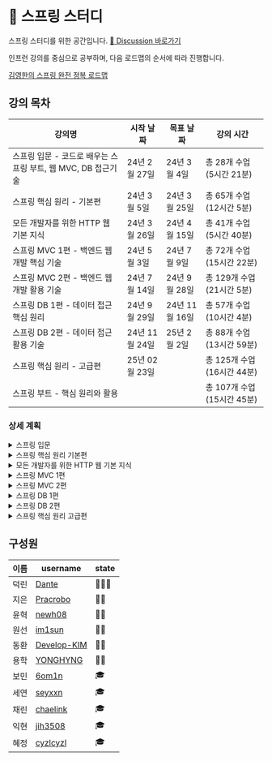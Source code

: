 # 🌱 스프링 스터디

스프링 스터디를 위한 공간입니다. [📒 Discussion 바로가기](https://github.com/2024-SpringStudy/spring/discussions)  

인프런 강의를 중심으로 공부하며, 다음 로드맵의 순서에 따라 진행합니다.  

[김영한의 스프링 완전 정복 로드맵](https://www.inflearn.com/roadmaps/373)


## 강의 목차
| 강의명 | 시작 날짜 | 목표 날짜 | 강의 시간 |
| ---- | ------ | ----- | ---- |
| 스프링 입문 - 코드로 배우는 스프링 부트, 웹 MVC, DB 접근기술 | 24년 2월 27일 | 24년 3월 4일 | 총 28개 수업 (5시간 21분) |
| 스프링 핵심 원리 - 기본편 | 24년 3월 5일 | 24년 3월 25일 | 	총 65개 수업 (12시간 5분) |
| 모든 개발자를 위한 HTTP 웹 기본 지식 | 24년 3월 26일 | 24년 4월 15일 | 총 41개 수업 (5시간 40분) |
| 스프링 MVC 1편 - 백엔드 웹 개발 핵심 기술 | 24년 5월 3일 | 24년 7월 9일 | 총 72개 수업 (15시간 22분) |
| 스프링 MVC 2편 - 백엔드 웹 개발 활용 기술 | 24년 7월 14일 | 24년 9월 28일 | 총 129개 수업 (21시간 5분) |
| 스프링 DB 1편 - 데이터 접근 핵심 원리 | 24년 9월 29일 | 24년 11월 16일 | 총 57개 수업 (10시간 4분) |
| 스프링 DB 2편 - 데이터 접근 활용 기술 | 24년 11월 24일| 25년 2월 2일 | 총 88개 수업 (13시간 59분) |
| 스프링 핵심 원리 - 고급편 | 25년 02월 23일 |  | 총 125개 수업 (16시간 44분) |
| 스프링 부트 - 핵심 원리와 활용 | | | 총 107개 수업 (15시간 45분) |

### 상세 계획

<details>
<summary> 스프링 입문 </summary>
    
#### 스프링 입문 (2024)
| 날짜 | 목표 섹션 | 덕린 | 보민 | 세연 | 익현 | 지은 | 채린 | 혜정 |
| --- | ------- | --- | --- | ---| ---|---- | ----| -----|
| 3월 8일(금) | 완강 |   ✅    |  ✅   |  ✅ |  ✅   |  ✅   |  ✅   |  ✅     |

</details>

<details>
<summary> 스프링 핵심 원리 기본편 </summary>
      
#### 스프링 핵심 원리 기본편
| 날짜 | 목표 섹션 | 덕린 | 보민 | 세연 | 익현 | 지은 | 채린 | 혜정 |
| --- | ------- | --- | --- | ---| ---|---- | ----| -----|
| 3월 11일(월) | 섹션 2 |   ✅   |  ✅   |  ✅ |  ✅ |   ✅  |   ✅   |  ✅     |
| 3월 15일(금) | 섹션 3 |    ✅   |   ✅   |  ✅  |   ✅ |   ✅   |    ✅   |    ✅   |
| 3월 18일(월) | 섹션 4 |   ✅  |  ✅   |   ✅  |   ✅ |   ✅   |   ✅    |   ✅    |
| 3월 22일(금) | 섹션 5, 6|   🔺   |   ✅  | ✅  |   ✅|    ✅ |    ✅  |   ✅   |
| 3월 25일(월) | 섹션 7 - 롬복 |   ✅  |   ✅  |  ✅ |  ✅ |   ✅  |  ✅   |   ✅  |
| 3월 29일(금) | 섹션 7 |  ✅  |  ✅  |  ✅  | ✅   |  ✅  |   🔺   |  ✅    |
| 4월 1일(월) | 섹션 8, 9 - 프로토타입 스코프 |  ✅  |  🔺  |  ✅  | ✅   |  🔺  |   ✅   |    ✅  |
| 4월 5일(금) | 섹션 9 |  ✅   | ✅    |  ✅   |  ✅   |  🔺  |  ✅     |   ✅    |

</details>


<details>
<summary> 모든 개발자를 위한 HTTP 웹 기본 지식 </summary>
    
#### 모든 개발자를 위한 HTTP 웹 기본 지식
| 날짜 | 목표 섹션 | 덕린 | 보민 | 세연 | 익현 | 지은 | 채린 | 혜정 |
| --- | ------- | --- | --- | ---| ---|---- | ----| -----|
| 4월 8일(월) | 섹션 1-3 |   ✅   |   ✅  |  ✅ |  ✅ |  ✅   |  ✅    |    ✅  |
| 4월 12일(금) | 섹션 4-6 |    ✅  |  ✅   | ✅  | ✅  |  ✅   |   ✅   |  🔺    |
| 4월 15일(월) | 섹션 7-8 |   ✅   |  ✅   |  ✅ |  ✅ |  ✅   |    ✅  |   ✅   |


</details>

<details>

<summary> 스프링 MVC 1편 </summary>
    
#### 스프링 MVC 1편
| 날짜 | 목표 섹션 | 덕린 | 보민 | 세연 | 지은 | 채린 | 
| --- | ------- | --- | --- | ---| ---|---- | 
| 5월 3일(금) | 섹션 1 |   ✅   |   🔺  |  ✅ |  🔺 |   ✅  | 
| 5월 6일(월)| 섹션 2 - HTTP 요청 데이터 - 개요 |    ✅  |  🔺   |  ✅ | ✅  |  ✅   | 
| 5월 10일(금) | 섹션 2 |   ✅   |  ✅   | ✅  | ✅  |   ✅  |    
| 5월 13일(월) | 섹션 3 - JSP로 회원 관리 웹 애플리케이션 만들기 |   ✅   |  ✅  |  ✅ | 🔺 |  🔺 | 
| 5월 17일(금) | 섹션 3 |   🔺   |   🔺  | ✅  |  ✅  |  🔺   |
| 5월 20일(월)| 섹션 4 - View 분리 - v2|   ✅   |   ✅  |  ✅ | ✅  |   ✅  |
| 5월 24일(금) | 섹션 4 -단순하고 실용적인 컨트롤러 - v4  |  ✅   |  ✅   | ✅  |  ✅ |  ✅   |    
| 5월 27일(월) | 섹션 4  |   ✅   |  ✅   | ✅  |  ✅  |  ✅   |

| 날짜 | 목표 섹션 | 덕린 | 보민 | 세연 | 윤혁 | 채린 | 지은 |
| --- | ------- | --- | --- | ---| ---|---- |  --- | 
| 6월 21일(금) |  섹션 5  |   ✅   |   ✅  |  ✅ |  ✅  |   ✅  |  🔺  |
| 6월 25일(화) | 요청 매핑 - API 예시 |  ✅  |   ✅  | ✅  |  🔺 |  ✅   |   -    |  
| 6월 29일(토) |  HTTP 요청 메세지 - JSON  |   ✅   |  ✅   | ✅  |  ✅ |  ✅   |    -   | 
| 7월 2일(화) | 섹션 6  |   ✅   |  ✅   |   ✅  |   ✅  |   ✅  |   -    | 
| 7월 6일(토) |  상품 목록 - 타임리프 |   ✅   |  ✅   |  ✅  |  ✅   |   ✅   |   -   | 
| 7월 9일(화) |  섹션 7(완강)  |   ✅   |  ✅   |   ✅   |   🔺   |   ✅   |    -   | 

</details>

<details>
<summary> 스프링 MVC 2편 </summary>
    
#### 스프링 MVC 2편
| 날짜 | 목표 섹션 | 덕린 | 보민 | 세연 |  지은 | 채린 | 윤혁 | 원선 |
| --- | ------- | --- | --- | ---| ---|---- | ----| ---- |
| 7월 13일(토) |  정리   |   -   |  -   |  -  |   -   |  -   |   -  |   - |
| 7월 16일(화) |  섹션 2 - 연산 |  ✅    |  🔺   |  ✅ | -  |   ✅  |    ✅   |  ✅   |
| 7월 20일(토) |  섹션 2 |  ✅  |  ✅   |  ✅ |  - |  ✅   |   ✅    |   ✅    |     
| 7월 23일(화) |  섹션 3 - 체크박스 - 단일2  |    ✅   |  ✅    |  ✅  |  -  |   ✅   |    ✅    |   ✅   |
| 7월 27일(토) |  섹션 4 - 스프링 메시지 소스 사용 |   ✅   |  ✅   | ✅  | -  |  🔺   |   🔺   |  ✅   |
| 7월 30일(화) |  섹션 5 - 검증 직접 처리 - 개발  |   🔺   |   ✅  |  ✅ |  -  | 🔺    |    ✅   |  ✅  |    


| 날짜 | 목표 섹션 | 덕린 | 보민 | 세연 |  지은 | 채린 | 윤혁 | 원선 |
| --- | ------- | --- | --- | ---| ---|---- | ----| ---- |
| 8월 3일(토) | 섹션 5 - 오류 코드와 메시지 처리1 |   ✅  |  ✅   |  ✅  | -  |  🔺   |  ✅  |  ✅  |  ✅  |
| 8월 6일(화) | 섹션 5 - 오류 코드와 메시지 처리6 |  ✅   |  ✅   | ✅  |   - |  ✅   |    ✅   | ✅  | ✅    |
| 8월 10일(토) | 휴가 |  -   |  -   | -  | -  |  -   |    -   |  - |   -  |
| 8월 13일(화) | 섹션 6 - Bean Validation - 에러 코드 |  ✅   |  ✅   |  ✅ |  - |   🔺  |  ✅     | ✅  | 
| 8월 17일(토) | 섹션 6 |   ✅   |  ✅   | ✅  | -  |  🔺   |    ✅   |    ✅   |  
| 8월 20일(화) | 섹션 7 - 쿠키와 보안 문제 |   ✅  |  ✅  |  ✅  |  -  |  ✅ | 🔺 |  ✅  | 
| 8월 24일(토) | 섹션 7 - 로그인 처리하기 - 서블릿 HTTP 세션2 |  ✅   |   ✅  | 🔺 | - |  ✅   |   ✅    |   ✅  |
| 8월 27일(화) | 섹션 8 - 서블릿 필터 - 인증 체크 |  ✅   |  ✅   | ✅  |  - |  ✅   |    ✅   | ✅  | 
| 8월 31일(토) | 섹션 8 | 🔺  |  ✅   | ✅  |  - |  ✅   |    ✅   |  ✅ | 

| 날짜 | 목표 섹션 | 덕린 | 보민 | 세연 | 채린 | 윤혁 | 원선 |
| --- | ------- | --- | --- | ---| ---|---- | ----| 
| 9월 3일(화) | 섹션 9 - 서블릿 예외 처리 - 인터셉터 |  ✅   |  ✅    |  ✅  |  ✅  |   🔺  |   ✅ |
| 9월 7일(토) | 섹션 10 - HandlerExceptionResolver 시작 |  ✅  |  ✅   |  ✅  |  ✅  |  🔺  |  ✅  |
| 9월 10일(화) | 섹션 10 |     ✅  |  ✅   |  ✅  |  -  |  ✅  |  ✅  |
| 9월 14일(토) |  섹션 11 - 스프링에 Converter 적용하기 |  ✅   |  ✅   |   ✅   |   -   |   ✅   |  ✅ |
| 9월 17일(화) - 추석 | 강의 휴가 |   -  |  -  |   -   |  -  |   -   |    -   |
| 9월 21일(토) | 섹션 11 (스터디 휴가) |   ✅  |  ✅    |  ✅  |  -  |  ✅ | ✅ |
| 9월 24일(화) | 섹션 12 - 스프링과 파일 업로드 | ✅  |  ✅  | ✅ |  -  |  ✅ | ✅ | 
| 9월 28일(토) | 섹션 12 (완강!!!) |  ✅  |  ✅  | ✅ |  -  |  ✅ | ✅ |   

</details>

<details>
<summary> 스프링 DB 1편 </summary>
    
#### 스프링 DB 1편
| 날짜 | 목표 섹션 | 덕린 | 보민 | 세연 | 윤혁 | 원선 | 지은 | 동환 | 용학 |
| --- | ------- | --- | --- | ---| ---|---- | ----| ---- | --- |
| 10월 8일(화)  | 섹션 2 - 데이터베이스 연결 | 🔺 | ✅ | ✅ | ✅ | ✅ | ✅ |   - |   - |
| 10월 12일(토)  | 섹션 2 | ✅ | ✅ | ✅ | ✅ | ✅ | 🔺 | - | - |
| 10월 15일(화)  | 섹션 3 |  ✅ | ✅ | ✅| ✅| ✅| ✅|  - | - |
| 10월 19일(토)  | 섹션 4 - 트랜잭션 - DB 예제 4 - 계좌이체 |  ✅  |  ✅   |  ✅   |   🔺   |   ✅   |  🔺 |   - |  - |
| 10월 22일(화)  | 섹션 4 - 트랜잭션 - 적용 1 | ✅  | ✅ | ✅ | ✅ | ✅ | ✅ |  - |  -  |
| 10월 26일(토)  | 섹션 5 - 문제점들 | ✅ | ✅ | ✅ | ✅ | ✅ | ✅ |  ✅ |  - |
| 10월 29일(화)  | 섹션 5 - 트랜잭션 문제 해결 - 트랜잭션 매니저2 |  ✅ | ✅  |  ✅  |  ✅  |  ✅  |  ✅  |   ✅  |  ✅  |

| 날짜 | 목표 섹션 | 덕린 | 보민 | 세연 | 윤혁 | 원선 | 지은 | 동환 | 용학 |
| --- | ------- | --- | --- | ---| ---|---- | ----| ---- | --- |
| 11월 2일(토)  | 섹션 5 - 트랜잭션 문제 해결 - AOP 정리 | ✅ |✅  | ✅| ✅ |✅ |✅ | ✅ |✅  |  
| 11월 5일(화)  | 섹션 6 - 체크 예외 기본 이해 | ✅ | ✅ | ✅|✅ |🔺 | ✅|🔺 | ✅ |
| 11월 9일(토)  | 섹션 6 | ✅ |✅  | ✅| ✅ |✅ |✅ | ✅ |✅  |
| 11월 12일(화)  | 섹션 7 - 데이터 접근 예외 직접 만들기|  ✅ |✅  | ✅| ✅ |✅ |✅ | ✅ |✅  |
| 11월 16일(토)  | 섹션 7 (완강) | ✅ |✅  | ✅| ✅ |✅ |✅ | ✅ |✅  |
</details>

<details>
<summary> 스프링 DB 2편 </summary>
    
#### 스프링 DB 2편 - 데이터 접근 활용 기술
| 날짜 | 목표 섹션 | 덕린 | 보민 | 윤혁 | 원선 | 지은 | 동환 | 용학 |
| --- | ------- | --- | --- | ---| ---|---- | ----| -----|
| 11월 26일(화)  | 섹션2 |✅  | ✅| ✅ |✅ |🔺 | ✅ |✅  |
| 11월 30일(토)  | 섹션3 - JdbcTemplate 적용3 - 구성과 실행  |✅  | ✅| ✅ |✅ |✅ | ✅ |✅  |

| 날짜 | 목표 섹션 | 덕린 | 보민 | 윤혁 | 원선 | 지은 | 동환 | 용학 |
| --- | ------- | --- | --- | ---| ---|---- | ----| -----|
| 12월 3일(화)  | 섹션3  | ✅ | ✅| ✅ | ✅ | ✅ | ✅ | ✅ | 
| 12월 7일(토)  | 섹션4 - 테스트 @Transactional  | ✅ | 🔺| ✅ | ✅ |🔺| ✅ |  ✅ |
| 12월 10일(화)  | 섹션5 - MyBatis 적용1 - 기본 | ✅ | ✅ | ✅ | ✅ | 🔺 | 🔺 | ✅ |
| 12월 14일(토)  | 섹션5 | ✅ | ✅ | ✅ | ✅ | 🔺 | 🔺 | ✅ |
| 12월 17일(화)  | 섹션6 - JPA 설정|✅ | ✅ | ✅ | ✅ | ✅ | 🔺 | ✅ |
| 12월 21일(토)  | 섹션6 |✅ | ✅ | ✅ | ✅ | 🔺 | ✅ | ✅ |
| 12월 24일(화)  | 강의 휴가 | 
| 12월 28일(토)  | 섹션7 - 스프링 데이터 JPA 적용 1 (스터디 휴가) | ✅ | ✅ | ✅ | ✅ | 🔺 | 🔺 | ✅ |
| 12월 31일(화)  | 섹션8 - Querydsl 소개2 - 해결 |🔺 |✅ |🔺 |✅| 🔺| 🔺| 🔺|

| 날짜 | 목표 섹션 | 덕린 | 보민 | 윤혁 | 원선 | 지은 | 동환 | 용학 |
| --- | ------- | --- | --- | ---| ---|---- | ----| -----|
| 01월 04일(토)  | 섹션8 | 🔺 | ✅ | ✅ | ✅ | ✅ | ✅ | ✅ |
| 01월 07일(화)  | 섹션9 | ✅ | ✅ | ✅ | ✅ | ✅ | 🔺 | ✅ |
| 01월 11일(토)  | 섹션10 - 트랜잭션 적용 위치 | ✅ | 🔺 | ✅ | ✅ | ✅ | 🔺 | ✅ |
| 01월 14일(화)  | 섹션10 - 트랜잭션 옵션 소개 | ✅ |✅  |✅|✅ |✅ |🔺 |✅ | 
| 01월 18일(토)  | 섹션10 | 🔺 |✅  |✅|✅ |✅ | ✅ |✅ | 
| 01월 21일(화)  | 섹션11 - 트랜잭션 전파4 예제 | ✅  | ✅ | ✅ | ✅ | ✅ | 🔺 |✅ | 
| 01월 25일(토)  | 섹션11 |  ✅ | 🔺 |🔺|✅ |✅ | 🔺 |✅ | 
| 01월 28일(화)  | 섹션12 - 완강| 🔺 | 🔺 | ✅ | ✅ | ✅ | 🔺 |✅ | 
</details>




<details>
<summary> 스프링 핵심 원리 고급편 </summary>
    
#### 스프링 핵심 원리 고급편 (2025)
| 날짜 | 목표 섹션 | 덕린 | 원선 | 지은 | 용학 | 동환 | 윤혁|
| --- | ------- | --- | --- | ---| ---|---- | ----|
| 2월 25일(화)  | 섹션2. 로그 추적기 V1 - 프로토타입 개발  | ✅ | ✅ | ✅ | ✅ | ✅ | ✅ | 
| 3월 01일(토)  | 섹션3. 필드 동기화 - 개발 | 🔺 | ✅ | ✅ | ✅ | ✅ | ✅ | 
| 3월 04일(화)  | 섹션3. 동시성 문제 - 예제 코드 | ✅ | ✅ | ✅ | ✅ | ✅ | ✅ | 
| 3월 08일(토)  | 섹션3 | ✅ | ✅ | ✅ | ✅ | ✅ | ✅ | 
| 3월 11일(화)  | 섹션4. 템플릿 메서드 패턴 - 정의 | ✅ | 🔺 | ✅ | ✅ | ✅ | ✅ | 
| 3월 15일(토)  | 섹션4. | ✅ | ✅ | 🔺 | ✅ | ✅ | ✅ | 
| 3월 18일(화)  | 섹션5. 요구사항 추가 | ✅ | ✅ | ✅ | ✅ | 🔺 | ✅ | 
| 3월 22일(토)  | 섹션5. 프록시 패턴과 데코레이터 패턴 정리 | --- | --- | --- | --- | --- | --- | 
| 3월 25일(화)  | 섹션5. | --- | --- | --- | --- | --- | --- | 
| 3월 29일(토)  | 섹션6. JDK 동적 프록시 - 적용2 | --- | --- | --- | --- | --- | --- | 

</details>

<!--
#### 스프링 부트 - 핵심 원리와 활용
| 날짜 | 목표 섹션 | 덕린 | 보민 | 세연 | 채린 | 윤혁 | 원선 | 지은 |
| --- | ------- | --- | --- | ---| ---|---- | ----| -----|
-->

## 구성원
| 이름 | username | state |
| --- | --- | --- |
| 덕린 | [Dante](https://github.com/YuDeokRin) |   👨‍💻👑  |
| 지은 | [Pracrobo](https://github.com/Pracrobo) |  👩‍💻  |
| 윤혁 | [newh08](https://github.com/newh08)|  👨‍💻  |
| 원선 | [im1sun](https://github.com/im1sun)  |  👨‍💻  |
| 동환 | [Develop-KIM](https://github.com/Develop-KIM) | 👨‍💻  |
| 용학 | [YONGHYNG](https://github.com/YONGHYNG) | 👨‍💻  |
| 보민 | [6om1n](https://github.com/6om1n) |  🎓  |
| 세연 | [seyxxn](https://github.com/seyxxn) |  🎓  |
| 채린 | [chaelink](https://github.com/chaelink)|  🎓  |
| 익현 | [jih3508](https://github.com/jih3508) |  🎓 |
| 혜정 | [cyzlcyzl](https://github.com/cyzlcyzl)|  🎓  |
